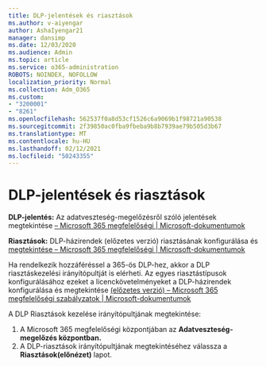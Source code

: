 ```yaml
---
title: DLP-jelentések és riasztások
ms.author: v-aiyengar
author: AshaIyengar21
manager: dansimp
ms.date: 12/03/2020
ms.audience: Admin
ms.topic: article
ms.service: o365-administration
ROBOTS: NOINDEX, NOFOLLOW
localization_priority: Normal
ms.collection: Adm_O365
ms.custom:
- "3200001"
- "8261"
ms.openlocfilehash: 562537f0a8d53cf1526c6a9069b1f98721a90538
ms.sourcegitcommit: 2f39850ac0fba9fbeba9b8b7939ae79b505d3b67
ms.translationtype: MT
ms.contentlocale: hu-HU
ms.lasthandoff: 02/12/2021
ms.locfileid: "50243355"
---
```

# <a name="dlp-reporting-and-alerts"></a>DLP-jelentések és riasztások

**DLP-jelentés:** Az adatveszteség-megelőzésről szóló jelentések megtekintése [– Microsoft 365 megfelelőségi | Microsoft-dokumentumok](https://docs.microsoft.com/microsoft-365/compliance/view-the-dlp-reports?view=o365-worldwide&preserve-view=true)

**Riasztások:** DLP-házirendek (előzetes verzió) riasztásának konfigurálása és [megtekintése – Microsoft 365 megfelelőségi | Microsoft-dokumentumok](https://docs.microsoft.com/microsoft-365/compliance/dlp-configure-view-alerts-policies?view=o365-worldwide&preserve-view=true)

 Ha rendelkezik hozzáféréssel a 365-ös DLP-hez, akkor a DLP riasztáskezelési irányítópultját is elérheti.  Az egyes riasztástípusok konfigurálásához ezeket a licenckövetelményeket a DLP-házirendek konfigurálása és megtekintése [(előzetes verzió) – Microsoft 365 megfelelőségi szabályzatok | Microsoft-dokumentumok](https://docs.microsoft.com/microsoft-365/compliance/dlp-configure-view-alerts-policies?view=o365-worldwide#licensing-for-alert-configuration-options&preserve-view=true)

A DLP Riasztások kezelése irányítópultjának megtekintése:

1. A Microsoft 365 megfelelőségi központjában az **Adatveszteség-megelőzés központban.**
1. A DLP-riasztások irányítópultjának megtekintéséhez válassza a **Riasztások(előnézet)** lapot.